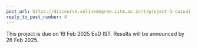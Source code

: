 ```yaml
---
post_url: https://discourse.onlinedegree.iitm.ac.in/t/project-1-casual-banter/167344/7
reply_to_post_number: 4
---
```

This project is due on 16 Feb 2025 EoD IST. Results will be announced by 26 Feb 2025.